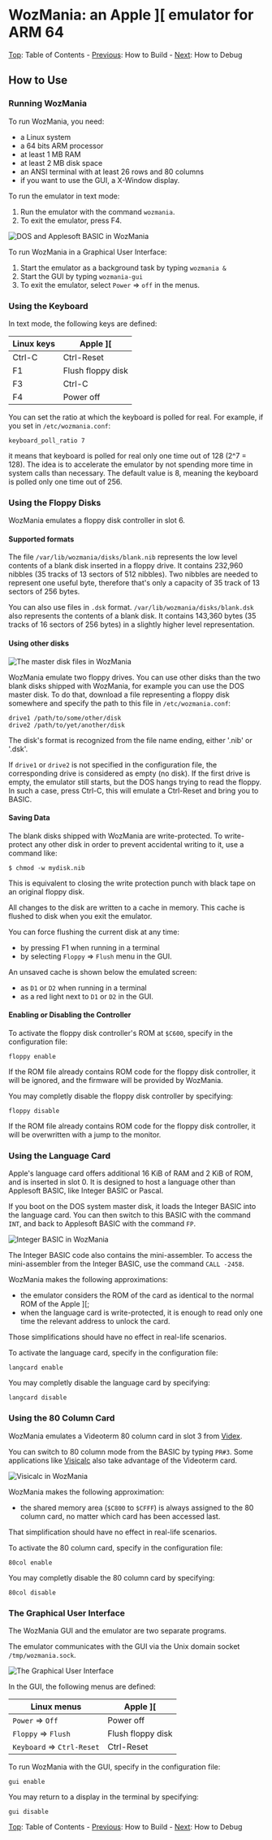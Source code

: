 # WozMania: an Apple ][ emulator for ARM 64


[Top](wozmania.md): Table of Contents - [Previous](build.md): How to Build - [Next](debug.md): How to Debug


## How to Use


### Running WozMania

To run WozMania, you need:

- a Linux system
- a 64 bits ARM processor
- at least 1 MB RAM
- at least 2 MB disk space
- an ANSI terminal with at least 26 rows and 80 columns
- if you want to use the GUI, a X-Window display.

To run the emulator in text mode:

1. Run the emulator with the command `wozmania`.
2. To exit the emulator, press F4.

![DOS and Applesoft BASIC in WozMania](/docs/applesoft.png)

To run WozMania in a Graphical User Interface:

1. Start the emulator as a background task by typing `wozmania &`
2. Start the GUI by typing `wozmania-gui`
3. To exit the emulator, select `Power` => `off` in the menus.


### Using the Keyboard

In text mode, the following keys are defined:

| Linux keys | Apple ]\[         |
| ---------- | ----------------- |
| Ctrl-C     | Ctrl-Reset        |
| F1         | Flush floppy disk |
| F3         | Ctrl-C            |
| F4         | Power off         |

You can set the ratio at which the keyboard is polled for real.
For example, if you set in `/etc/wozmania.conf`:
```
keyboard_poll_ratio 7
```
it means that keyboard is polled for real only one time
out of 128 (2^7 = 128). The idea is to accelerate the emulator
by not spending more time in system calls than necessary.
The default value is 8, meaning the keyboard is polled only
one time out of 256.


### Using the Floppy Disks

WozMania emulates a floppy disk controller in slot 6.

#### Supported formats

The file `/var/lib/wozmania/disks/blank.nib` represents the low level
contents of a blank disk inserted in a floppy drive. It contains
232,960 nibbles (35 tracks of 13 sectors of 512 nibbles).
Two nibbles are needed to represent one useful byte, therefore that's
only a capacity of 35 track of 13 sectors of 256 bytes.

You can also use files in `.dsk` format.
`/var/lib/wozmania/disks/blank.dsk` also represents the contents
of a blank disk. It contains 143,360 bytes
(35 tracks of 16 sectors of 256 bytes) in a slightly higher level
representation.

#### Using other disks

![The master disk files in WozMania](floppy.png)

WozMania emulate two floppy drives. You can use other disks than
the two blank disks shipped with WozMania, for example you can use
the DOS master disk. To do that, download a file representing a
floppy disk somewhere and specify the path to this file in
`/etc/wozmania.conf`:
```
drive1 /path/to/some/other/disk
drive2 /path/to/yet/another/disk
```

The disk's format is recognized from the file name ending,
either '.nib' or '.dsk'.

If `drive1` or `drive2` is not specified in the configuration file,
the corresponding drive is considered as empty (no disk).
If the first drive is empty, the emulator still starts,
but the DOS hangs trying to read the floppy. In such a case, press Ctrl-C,
this will emulate a Ctrl-Reset and bring you to BASIC.

#### Saving Data

The blank disks shipped with WozMania are write-protected.
To write-protect any other disk in order to prevent accidental writing
to it, use a command like:
```
$ chmod -w mydisk.nib
```
This is equivalent to closing the write protection punch with black
tape on an original floppy disk.

All changes to the disk are written to a cache in memory. This cache
is flushed to disk when you exit the emulator.

You can force flushing the current disk at any time:
* by pressing F1 when running in a terminal
* by selecting `Floppy` => `Flush` menu in the GUI.

An unsaved cache is shown below the emulated screen:
* as `D1` or `D2` when running in a terminal
* as a red light next to `D1` or `D2` in the GUI.

#### Enabling or Disabling the Controller

To activate the floppy disk controller's ROM at `$C600`, specify in
the configuration file:
```
floppy enable
```

If the ROM file already contains ROM code for the floppy disk controller,
it will be ignored, and the firmware will be provided by WozMania.

You may completly disable the floppy disk controller by specifying:
```
floppy disable
```

If the ROM file already contains ROM code for the floppy disk controller,
it will be overwritten with a jump to the monitor.


### Using the Language Card

Apple's language card offers additional 16 KiB of RAM and 2 KiB of ROM,
and is inserted in slot 0. It is designed to host a language other than
Applesoft BASIC, like Integer BASIC or Pascal.

If you boot on the DOS system master disk, it loads the Integer BASIC
into the language card. You can then switch to this BASIC with the
command `INT`, and back to Applesoft BASIC with the command `FP`.

![Integer BASIC in WozMania](integer.png)

The Integer BASIC code also contains the mini-assembler. To
access the mini-assembler from the Integer BASIC, use the command
`CALL -2458`.

WozMania makes the following approximations:

* the emulator considers the ROM of the card as identical to
  the normal ROM of the Apple ]\[;
* when the language card is write-protected, it is enough to read
  only one time the relevant address to unlock the card.

Those simplifications should have no effect in real-life scenarios.

To activate the language card, specify in the configuration file:
```
langcard enable
```

You may completly disable the language card by specifying:
```
langcard disable
```


### Using the 80 Column Card

WozMania emulates a Videoterm 80 column card in slot 3 from
[Videx](https://videx.com/contact-us/about-videx/).

You can switch to 80 column mode from the BASIC by typing `PR#3`.
Some applications like [Visicalc](http://www.bricklin.com/history/saiidea.htm)
also take advantage of the Videoterm card.

![Visicalc in WozMania](visicalc.png)

WozMania makes the following approximation:

* the shared memory area (`$C800` to `$CFFF`) is always assigned to
  the 80 column card, no matter which card has been accessed last.

That simplification should have no effect in real-life scenarios.

To activate the 80 column card, specify in the configuration file:
```
80col enable
```

You may completly disable the 80 column card by specifying:
```
80col disable
```


### The Graphical User Interface

The WozMania GUI and the emulator are two separate programs.

The emulator communicates with the GUI via the Unix domain socket
`/tmp/wozmania.sock`.

![The Graphical User Interface](gui.png)

In the GUI, the following menus are defined:

| Linux menus                | Apple ]\[         |
| -------------------------- | ----------------- |
| `Power` => `Off`           | Power off         |
| `Floppy` => `Flush`        | Flush floppy disk |
| `Keyboard` => `Ctrl-Reset` | Ctrl-Reset        |

To run WozMania with the GUI, specify in the configuration file:
```
gui enable
```

You may return to a display in the terminal by specifying:
```
gui disable
```


[Top](wozmania.md): Table of Contents - [Previous](build.md): How to Build - [Next](debug.md): How to Debug
